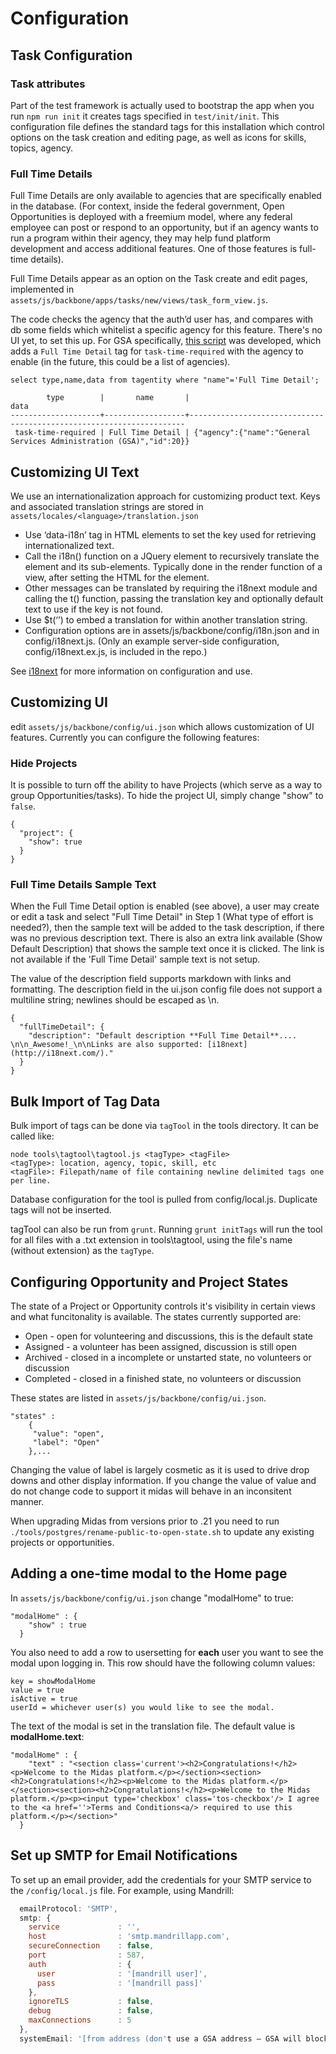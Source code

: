 Configuration
=====

## Task Configuration

### Task attributes

Part of the test framework is actually used to bootstrap the app when you run `npm run init` it creates tags specified in `test/init/init`. This configuration file defines the standard tags for this installation which control options on the task creation and editing page, as well as icons for skills, topics, agency.

### Full Time Details

Full Time Details are only available to agencies that are specifically enabled in the database.  (For context, inside the federal government, Open Opportunities is deployed with a freemium model, where any federal employee can post or respond to an opportunity, but if an agency wants to run a program within their agency, they may help fund platform development and access additional features.  One of those features is full-time details).

Full Time Details appear as an option on the Task create and edit pages, implemented in `assets/js/backbone/apps/tasks/new/views/task_form_view.js`.

The code checks the agency that the auth’d user has, and compares with db some fields which whitelist a specific agency for this feature.  There's no UI yet, to set this up.  For GSA specifically, [this script](https://github.com/18F/openopps-platform/blob/dev/tools/postgres/addGSAFullTimeDetail.js) was developed, which adds a `Full Time Detail` tag for `task-time-required` with the agency to enable (in the future, this could be a list of agencies).

```
select type,name,data from tagentity where "name"='Full Time Detail';
```

```
        type        |       name       |                                data
--------------------+------------------+---------------------------------------------------------------------
 task-time-required | Full Time Detail | {"agency":{"name":"General Services Administration (GSA)","id":20}}
```

## Customizing UI Text

We use an internationalization approach for customizing product text.  Keys and associated translation strings are stored in ```assets/locales/<language>/translation.json```

* Use ‘data-i18n’ tag in HTML elements to set the key used for retrieving internationalized text.
* Call the i18n() function on a JQuery element to recursively translate the element and its sub-elements. Typically done in the render function of a view, after setting the HTML for the element.
* Other messages can be translated by requiring the i18next module and calling the t() function, passing the translation key and optionally default text to use if the key is not found.
* Use $t(‘<key>’) to embed a translation for <key> within another translation string.
* Configuration options are in assets/js/backbone/config/i18n.json and in config/i18next.js. (Only an example server-side configuration, config/i18next.ex.js, is included in the repo.)

See [i18next](http://i18next.com/) for more information on configuration and use.


## Customizing UI

edit ```assets/js/backbone/config/ui.json``` which allows customization of UI features. Currently you can configure the following features:

### Hide Projects

It is possible to turn off the ability to have Projects (which serve as a way to group Opportunities/tasks).  To hide the project UI, simply change "show" to ```false```.

```
{
  "project": {
    "show": true
  }
}
```

### Full Time Details Sample Text

When the Full Time Detail option is enabled (see above), a user may create or edit a task and select "Full Time Detail" in Step 1 (What type of effort is needed?), then the sample text will be added to the task description, if there was no previous description text. There is also an extra link available (Show Default Description) that shows the sample text once it is clicked. The link is not available if the 'Full Time Detail' sample text is not setup.

The value of the description field supports markdown with links and formatting. The description field in the ui.json config file does not support a multiline string; newlines should be escaped as \n.

```
{
  "fullTimeDetail": {
    "description": "Default description **Full Time Detail**.... \n\n_Awesome!_\n\nLinks are also supported: [i18next](http://i18next.com/)."
  }
}
```


## Bulk Import of Tag Data

Bulk import of tags can be done via ```tagTool``` in the tools directory. It can be called like:
```
node tools\tagtool\tagtool.js <tagType> <tagFile>
<tagType>: location, agency, topic, skill, etc
<tagFile>: Filepath/name of file containing newline delimited tags one per line.
```
Database configuration for the tool is pulled from config/local.js. Duplicate tags will not be inserted.

tagTool can also be run from ```grunt```. Running ```grunt initTags``` will run the tool for all files with a .txt extension in tools\tagtool, using the file's name (without extension) as the ```tagType```.


## Configuring Opportunity and Project States

The state of a Project or Opportunity controls it's visibility in certain views and what funcitonality is available. The states currently supported are:

* Open - open for volunteering and discussions, this is the default state
* Assigned - a volunteer has been assigned, discussion is still open
* Archived - closed in a incomplete or unstarted state, no volunteers or discussion
* Completed - closed in a finished state, no volunteers or discussion

These states are listed in ```assets/js/backbone/config/ui.json```.
```
"states" :
    {
     "value": "open",
     "label": "Open"
    },...
```

Changing the value of label is largely cosmetic as it is used to drive drop downs and other display information. If you change the value of value and do not change code to support it midas will behave in an inconsitent manner.

When upgrading Midas from versions prior to .21 you need to run ```./tools/postgres/rename-public-to-open-state.sh``` to update any existing projects or opportunities.

## Adding a one-time modal to the Home page
In ```assets/js/backbone/config/ui.json``` change "modalHome" to true:
```
"modalHome" : {
    "show" : true
  }
```
You also need to add a row to usersetting for **each** user you want to see the modal upon logging in. This row should have the following column values:
```
key = showModalHome
value = true
isActive = true
userId = whichever user(s) you would like to see the modal.
```

The text of the modal is set in the translation file. The default value is **modalHome.text**:
```
"modalHome" : {
    "text" : "<section class='current'><h2>Congratulations!</h2><p>Welcome to the Midas platform.</p></section><section><h2>Congratulations!</h2><p>Welcome to the Midas platform.</p></section><section><h2>Congratulations!</h2><p>Welcome to the Midas platform.</p><p><input type='checkbox' class='tos-checkbox'/> I agree to the <a href=''>Terms and Conditions<a/> required to use this platform.</p></section>"
  }
  ```

## Set up SMTP for Email Notifications

To set up an email provider, add the credentials for your SMTP service to the `/config/local.js` file. For example, using Mandrill:

```js
  emailProtocol: 'SMTP',
  smtp: {
    service             : '',
    host                : 'smtp.mandrillapp.com',
    secureConnection    : false,
    port                : 587,
    auth                : {
      user              : '[mandrill user]',
      pass              : '[mandrill pass]'
    },
    ignoreTLS           : false,
    debug               : false,
    maxConnections      : 5
  },
  systemEmail: '[from address (don't use a GSA address — GSA will block the incoming messages]',
```
